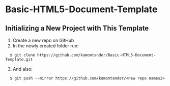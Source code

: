 # Basic-HTML5-Document-Template

## Initializing a New Project with This Template
1. Create a new repo on GitHub
2. In the newly created folder run:
```
  $ git clone https://github.com/kamontander/Basic-HTML5-Document-Template.git
```
3. And also:
```
  $ git push --mirror https://github.com/kamontander/<new repo names2>
```
